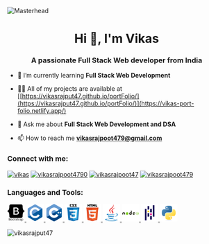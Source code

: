 ![Masterhead](https://cdn.dribbble.com/users/1162077/screenshots/3848914/programmer.gif)
<h1 align="center">Hi 👋, I'm Vikas</h1>
<h3 align="center">A passionate Full Stack Web developer from India</h3>

- 🌱 I’m currently learning **Full Stack Web Development**

- 👨‍💻 All of my projects are available at [[https://vikasrajput47.github.io/portFolio/](https://vikasrajput47.github.io/portFolio/)](https://vikas-port-folio.netlify.app/)

- 💬 Ask me about **Full Stack Web Development and DSA**

- 📫 How to reach me **vikasrajpoot479@gmail.com**

<h3 align="left">Connect with me:</h3>
<p align="left">
<a href="https://linkedin.com/in/vikas" target="blank"><img align="center" src="https://raw.githubusercontent.com/rahuldkjain/github-profile-readme-generator/master/src/images/icons/Social/linked-in-alt.svg" alt="vikas" height="30" width="40" /></a>
<a href="https://instagram.com/vikasrajpoot4790" target="blank"><img align="center" src="https://raw.githubusercontent.com/rahuldkjain/github-profile-readme-generator/master/src/images/icons/Social/instagram.svg" alt="vikasrajpoot4790" height="30" width="40" /></a>
<a href="https://www.codechef.com/users/vikasrajpoot47" target="blank"><img align="center" src="https://cdn.jsdelivr.net/npm/simple-icons@3.1.0/icons/codechef.svg" alt="vikasrajpoot47" height="30" width="40" /></a>
<a href="https://auth.geeksforgeeks.org/user/vikasrajpoot479" target="blank"><img align="center" src="https://raw.githubusercontent.com/rahuldkjain/github-profile-readme-generator/master/src/images/icons/Social/geeks-for-geeks.svg" alt="vikasrajpoot479" height="30" width="40" /></a>
</p>

<h3 align="left">Languages and Tools:</h3>
<p align="left"> <a href="https://getbootstrap.com" target="_blank" rel="noreferrer"> <img src="https://raw.githubusercontent.com/devicons/devicon/master/icons/bootstrap/bootstrap-plain-wordmark.svg" alt="bootstrap" width="40" height="40"/> </a> <a href="https://www.cprogramming.com/" target="_blank" rel="noreferrer"> <img src="https://raw.githubusercontent.com/devicons/devicon/master/icons/c/c-original.svg" alt="c" width="40" height="40"/> </a> <a href="https://www.w3schools.com/cpp/" target="_blank" rel="noreferrer"> <img src="https://raw.githubusercontent.com/devicons/devicon/master/icons/cplusplus/cplusplus-original.svg" alt="cplusplus" width="40" height="40"/> </a> <a href="https://www.w3schools.com/css/" target="_blank" rel="noreferrer"> <img src="https://raw.githubusercontent.com/devicons/devicon/master/icons/css3/css3-original-wordmark.svg" alt="css3" width="40" height="40"/> </a> <a href="https://www.w3.org/html/" target="_blank" rel="noreferrer"> <img src="https://raw.githubusercontent.com/devicons/devicon/master/icons/html5/html5-original-wordmark.svg" alt="html5" width="40" height="40"/> </a> <a href="https://www.java.com" target="_blank" rel="noreferrer"> <img src="https://raw.githubusercontent.com/devicons/devicon/master/icons/java/java-original.svg" alt="java" width="40" height="40"/> </a> <a href="https://nodejs.org" target="_blank" rel="noreferrer"> <img src="https://raw.githubusercontent.com/devicons/devicon/master/icons/nodejs/nodejs-original-wordmark.svg" alt="nodejs" width="40" height="40"/> </a> <a href="https://pandas.pydata.org/" target="_blank" rel="noreferrer"> <img src="https://raw.githubusercontent.com/devicons/devicon/2ae2a900d2f041da66e950e4d48052658d850630/icons/pandas/pandas-original.svg" alt="pandas" width="40" height="40"/> </a> <a href="https://www.python.org" target="_blank" rel="noreferrer"> <img src="https://raw.githubusercontent.com/devicons/devicon/master/icons/python/python-original.svg" alt="python" width="40" height="40"/> </a> </p>

<p><img align="center" src="https://github-readme-stats.vercel.app/api/top-langs?username=vikasrajput47&show_icons=true&locale=en&layout=compact" alt="vikasrajput47" /></p>
